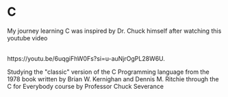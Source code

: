 <h1>C</h1> 

My journey learning C was inspired by Dr. Chuck himself after watching this youtube video 

<br>
https://youtu.be/6uqgiFhW0Fs?si=u-auNjrOgPL28W6U. 
<br>

Studying the "classic" version of the C Programming language from the 1978 book written by Brian W. Kernighan and Dennis M. Ritchie
through the C for Everybody course by Professor Chuck Severance
